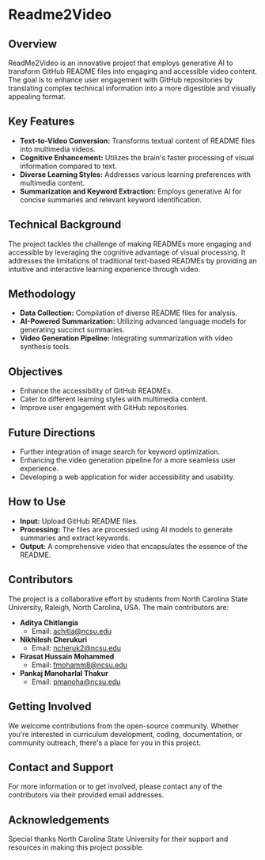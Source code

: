 # Readme2Video

## Overview
ReadMe2Video is an innovative project that employs generative AI to transform GitHub README files into engaging and accessible video content. The goal is to enhance user engagement with GitHub repositories by translating complex technical information into a more digestible and visually appealing format.

## Key Features
- **Text-to-Video Conversion:** Transforms textual content of README files into multimedia videos.
- **Cognitive Enhancement:** Utilizes the brain's faster processing of visual information compared to text.
- **Diverse Learning Styles:** Addresses various learning preferences with multimedia content.
- **Summarization and Keyword Extraction:** Employs generative AI for concise summaries and relevant keyword identification.

## Technical Background
The project tackles the challenge of making READMEs more engaging and accessible by leveraging the cognitive advantage of visual processing. It addresses the limitations of traditional text-based READMEs by providing an intuitive and interactive learning experience through video.

## Methodology
- **Data Collection:** Compilation of diverse README files for analysis.
- **AI-Powered Summarization:** Utilizing advanced language models for generating succinct summaries.
- **Video Generation Pipeline:** Integrating summarization with video synthesis tools.

## Objectives
- Enhance the accessibility of GitHub READMEs.
- Cater to different learning styles with multimedia content.
- Improve user engagement with GitHub repositories.

## Future Directions
- Further integration of image search for keyword optimization.
- Enhancing the video generation pipeline for a more seamless user experience.
- Developing a web application for wider accessibility and usability.

## How to Use
- **Input:** Upload GitHub README files.
- **Processing:** The files are processed using AI models to generate summaries and extract keywords.
- **Output:** A comprehensive video that encapsulates the essence of the README.


## Contributors
The project is a collaborative effort by students from North Carolina State University, Raleigh, North Carolina, USA. The main contributors are:

- **Aditya Chitlangia**
  - Email: [achitla@ncsu.edu](mailto:achitla@ncsu.edu)
- **Nikhilesh Cherukuri**
  - Email: [ncheruk2@ncsu.edu](mailto:ncheruk2@ncsu.edu)
- **Firasat Hussain Mohammed**
  - Email: [fmohamm8@ncsu.edu](mailto:fmohamm8@ncsu.edu)
- **Pankaj Manoharlal Thakur**
  - Email: [pmanoha@ncsu.edu](mailto:pmanoha@ncsu.edu)


## Getting Involved
We welcome contributions from the open-source community. Whether you're interested in curriculum development, coding, documentation, or community outreach, there's a place for you in this project.

## Contact and Support
For more information or to get involved, please contact any of the contributors via their provided email addresses.

## Acknowledgements
Special thanks North Carolina State University for their support and resources in making this project possible.
